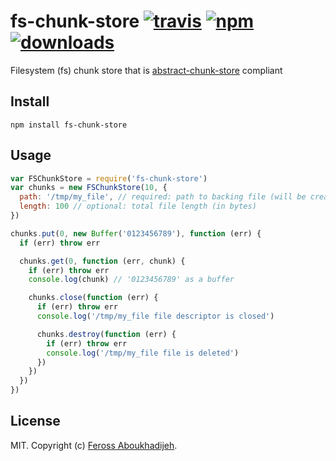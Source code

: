 # fs-chunk-store [![travis][travis-image]][travis-url] [![npm][npm-image]][npm-url] [![downloads][downloads-image]][downloads-url]

[travis-image]: https://img.shields.io/travis/feross/fs-chunk-store.svg?style=flat
[travis-url]: https://travis-ci.org/feross/fs-chunk-store
[npm-image]: https://img.shields.io/npm/v/fs-chunk-store.svg?style=flat
[npm-url]: https://npmjs.org/package/fs-chunk-store
[downloads-image]: https://img.shields.io/npm/dm/fs-chunk-store.svg?style=flat
[downloads-url]: https://npmjs.org/package/fs-chunk-store

Filesystem (fs) chunk store that is [abstract-chunk-store](https://github.com/mafintosh/abstract-chunk-store) compliant

## Install

```
npm install fs-chunk-store
```

## Usage

``` js
var FSChunkStore = require('fs-chunk-store')
var chunks = new FSChunkStore(10, {
  path: '/tmp/my_file', // required: path to backing file (will be created)
  length: 100 // optional: total file length (in bytes)
})

chunks.put(0, new Buffer('0123456789'), function (err) {
  if (err) throw err

  chunks.get(0, function (err, chunk) {
    if (err) throw err
    console.log(chunk) // '0123456789' as a buffer

    chunks.close(function (err) {
      if (err) throw err
      console.log('/tmp/my_file file descriptor is closed')

      chunks.destroy(function (err) {
        if (err) throw err
        console.log('/tmp/my_file file is deleted')
      })
    })
  })
})
```

## License

MIT. Copyright (c) [Feross Aboukhadijeh](http://feross.org).
